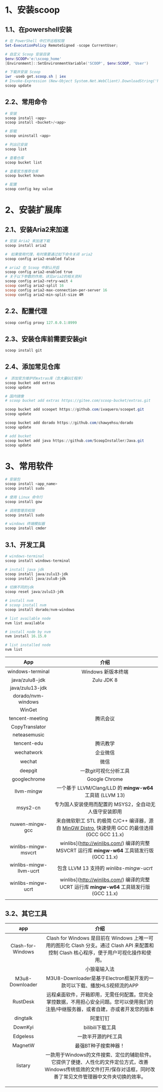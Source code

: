 # 1、安装scoop

## 1.1、在powershell安装

```powershell
# 在 PowerShell 中打开远程权限
Set-ExecutionPolicy RemoteSigned -scope CurrentUser;

# 自定义 Scoop 安装目录
$env:SCOOP='e:\scoop_home'
[Environment]::SetEnvironmentVariable('SCOOP', $env:SCOOP, 'User')

# 下载并安装 Scoop
iwr -useb get.scoop.sh | iex
# Invoke-Expression (New-Object System.Net.WebClient).DownloadString('https://get.scoop.sh')
scoop update
```



## 2.2、常用命令

```powershell
# 安装
scoop install <app>
scoop install <bucket>/<app>

# 卸载
scoop uninstall <app>

# 列出已安装
scoop list

# 查看仓库
scoop bucket list

# 查看官方推荐仓库
scoop bucket known

# 配置
scoop config key value
```



# 2、安装扩展库

## 2.1、安装Aria2来加速

```powershell
# 安装 Aria2 来加速下载
scoop install aria2

#　如果使用代理，有时需要通过如下命令关闭 aria2
scoop config aria2-enabled false

# aria2 在 Scoop 中默认开启
scoop config aria2-enabled true
# 关于以下参数的作用，详见aria2的相关资料
scoop config aria2-retry-wait 4
scoop config aria2-split 16
scoop config aria2-max-connection-per-server 16
scoop config aria2-min-split-size 4M
```

## 2.2、配置代理

```powershell
scoop config proxy 127.0.0.1:8999
```



## 2.3、安装仓库前需要安装git

```powershell
scoop install git
```



## 2.4、添加常见仓库

```powershell
#　添加官方维护的extras库（含大量GUI程序）
scoop bucket add extras
scoop update

# 国内镜像
# scoop bucket add extras https://gitee.com/scoop-bucket/extras.git

scoop bucket add scoopet https://github.com/ivaquero/scoopet.git
scoop update

scoop bucket add dorado https://github.com/chawyehsu/dorado
scoop update

# add bucket
scoop bucket add java https://github.com/ScoopInstaller/Java.git
scoop update
```



# 3、常用软件

```powershell
# 安装包
scoop install <app_name>
scoop install sudo

# 使用 Linux 命令行
scoop install gow

# 调用管理员权限
scoop install sudo

# windows 终端模拟器
scoop install cmder
```



## 3.1、开发工具



```powershell
# windows-terminal
scoop install windows-terminal

# install java jdk
scoop install java/zulu13-jdk
scoop install java/zulu8-jdk

# 切换不同的jdk
scoop reset java/zulu13-jdk

# install nvm
# scoop install nvm
scoop install dorado/nvm-windows

# list available node
nvm list available

# install node by nvm
nvm install 16.15.0

# list installed node 
nvm list
```



|           App           |                             介绍                             |
| :---------------------: | :----------------------------------------------------------: |
|    windows-terminal     |                      Windows 新版本终端                      |
|     java/zulu8-jdk      |                          Zulu JDK 8                          |
|     java/zulu13-jdk     |                                                              |
|   dorado/nvm-windows    |                                                              |
|         WinGet          |                                                              |
|     tencent-meeting     |                           腾讯会议                           |
|     CopyTranslator      |                                                              |
|      neteasemusic       |                                                              |
|       tencent-edu       |                           腾讯教学                           |
|       wechatwork        |                           企业微信                           |
|         wechat          |                             微信                             |
|         deepgit         |                    一款git可视化分析工具                     |
|      googlechrome       |                        Google Chrome                         |
|       llvm-mingw        |  一个基于 LLVM/Clang/LLD 的 **mingw-w64** 工具链 (LLVM 13)   |
|        msys2-cn         |    专为国人安装使用而配置的 MSYS2，全自动无人值守安装即用    |
|     nuwen-mingw-gcc     | 来自微软职工 STL 的极简 C/C++ 编译器，源自 [MinGW Distro](https://nuwen.net/mingw.html), 快速使用 GCC 的最佳选择 (GCC GCC 11.x) |
|  winlibs-mingw-msvcrt   | winlibs](http://winlibs.com/) 编译的完整 MSVCRT 运行库 **mingw-w64** 工具链发行版 (GCC 11.x) |
| winlibs-mingw-llvm-ucrt |           包含 LLVM 13 支持的 *winlibs-mingw-ucrt*           |
|   winlibs-mingw-ucrt    | winlibs](http://winlibs.com/) 编译的完整 UCRT 运行库 **mingw-w64** 工具链发行版 (GCC 11.x) |
|                         |                                                              |



## 3.2、其它工具

|        app        |                             介绍                             |
| :---------------: | :----------------------------------------------------------: |
| Clash-for-Windows | Clash for Windows 是目前在 Windows 上唯一可用的图形化 Clash 分支。通过 Clash API 来配置和控制 Clash 核心程序，便于用户可视化操作和使用。 |
|                   |                         小狼毫输入法                         |
|  M3u8-Downloader  | M3U8-Downloader是基于Electron框架开发的一款可以下载、播放HLS视频流的APP |
|     RustDesk      | 远程桌面软件，开箱即用，无需任何配置。您完全掌控数据，不用担心安全问题。您可以使用我们的注册/中继服务器，或者自建，亦或者开发您的版本 |
|     dingtalk      |                           阿里钉钉                           |
|      DownKyi      |                       bilibili下载工具                       |
|     Edgeless      |                      一款半开源的PE工具                      |
|      MagnetW      |                     最强BT种子搜索神器！                     |
|      listary      | 一款用于Windows的文件搜索、定位的辅助软件。它提供了便捷、人性化的文件定位方式，改善Windows传统低效的文件打开/保存对话框，同时改善了常见文件管理器中文件夹切换的效率。 |
|                   |                                                              |
|                   |                                                              |
|                   |                                                              |

